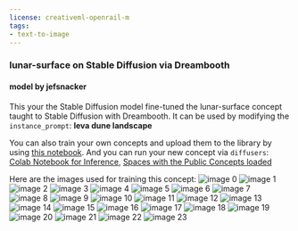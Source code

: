 ```yaml
---
license: creativeml-openrail-m
tags:
- text-to-image
---
```

### lunar-surface on Stable Diffusion via Dreambooth
#### model by jefsnacker
This your the Stable Diffusion model fine-tuned the lunar-surface concept taught to Stable Diffusion with Dreambooth.
It can be used by modifying the `instance_prompt`: **leva dune landscape**

You can also train your own concepts and upload them to the library by using [this notebook](https://colab.research.google.com/github/huggingface/notebooks/blob/main/diffusers/sd_dreambooth_training.ipynb).
And you can run your new concept via `diffusers`: [Colab Notebook for Inference](https://colab.research.google.com/github/huggingface/notebooks/blob/main/diffusers/sd_dreambooth_inference.ipynb), [Spaces with the Public Concepts loaded](https://huggingface.co/spaces/sd-dreambooth-library/stable-diffusion-dreambooth-concepts)

Here are the images used for training this concept:
![image 0](https://huggingface.co/jefsnacker/lunar-surface/resolve/main/concept_images/moon_08.jpg)
![image 1](https://huggingface.co/jefsnacker/lunar-surface/resolve/main/concept_images/moon_16.jpg)
![image 2](https://huggingface.co/jefsnacker/lunar-surface/resolve/main/concept_images/moon_09.jpg)
![image 3](https://huggingface.co/jefsnacker/lunar-surface/resolve/main/concept_images/moon_22.jpg)
![image 4](https://huggingface.co/jefsnacker/lunar-surface/resolve/main/concept_images/moon_02.jpg)
![image 5](https://huggingface.co/jefsnacker/lunar-surface/resolve/main/concept_images/moon_10.jpg)
![image 6](https://huggingface.co/jefsnacker/lunar-surface/resolve/main/concept_images/moon_05.jpg)
![image 7](https://huggingface.co/jefsnacker/lunar-surface/resolve/main/concept_images/moon_20.jpg)
![image 8](https://huggingface.co/jefsnacker/lunar-surface/resolve/main/concept_images/moon_13.jpg)
![image 9](https://huggingface.co/jefsnacker/lunar-surface/resolve/main/concept_images/moon_23.jpg)
![image 10](https://huggingface.co/jefsnacker/lunar-surface/resolve/main/concept_images/moon_18.jpg)
![image 11](https://huggingface.co/jefsnacker/lunar-surface/resolve/main/concept_images/moon_19.jpg)
![image 12](https://huggingface.co/jefsnacker/lunar-surface/resolve/main/concept_images/moon_15.jpg)
![image 13](https://huggingface.co/jefsnacker/lunar-surface/resolve/main/concept_images/moon_01.jpg)
![image 14](https://huggingface.co/jefsnacker/lunar-surface/resolve/main/concept_images/moon_07.jpg)
![image 15](https://huggingface.co/jefsnacker/lunar-surface/resolve/main/concept_images/moon_12.jpg)
![image 16](https://huggingface.co/jefsnacker/lunar-surface/resolve/main/concept_images/moon_14.jpg)
![image 17](https://huggingface.co/jefsnacker/lunar-surface/resolve/main/concept_images/moon_03.jpg)
![image 18](https://huggingface.co/jefsnacker/lunar-surface/resolve/main/concept_images/moon_06.jpg)
![image 19](https://huggingface.co/jefsnacker/lunar-surface/resolve/main/concept_images/moon_17.jpg)
![image 20](https://huggingface.co/jefsnacker/lunar-surface/resolve/main/concept_images/moon_21.jpg)
![image 21](https://huggingface.co/jefsnacker/lunar-surface/resolve/main/concept_images/moon_00.jpg)
![image 22](https://huggingface.co/jefsnacker/lunar-surface/resolve/main/concept_images/moon_04.jpg)
![image 23](https://huggingface.co/jefsnacker/lunar-surface/resolve/main/concept_images/moon_11.jpg)

